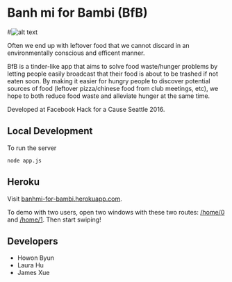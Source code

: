 # Banh mi for Bambi (BfB)

#![alt text](http://i64.tinypic.com/2cnwqdx.png "Logo Title Text 1")

Often we end up with leftover food that we cannot discard in an environmentally conscious and efficent manner.

BfB is a tinder-like app that aims to solve food waste/hunger problems by letting people easily broadcast that their food is about to be trashed if not eaten soon. By making it easier for hungry people to discover potential sources of food (leftover pizza/chinese food from club meetings, etc), we hope to both reduce food waste and alleviate hunger at the same time.

Developed at Facebook Hack for a Cause Seattle 2016. 

## Local Development
To run the server
``` 
node app.js
```

## Heroku 
Visit [banhmi-for-bambi.herokuapp.com](https://banhmi-for-bambi.herokuapp.com/home/0).

To demo with two users, open two windows with these two routes: [/home/0](https://banhmi-for-bambi.herokuapp.com/home/0) and [/home/1](https://banhmi-for-bambi.herokuapp.com/home/1). Then start swiping! 


## Developers
* Howon Byun
* Laura Hu
* James Xue
